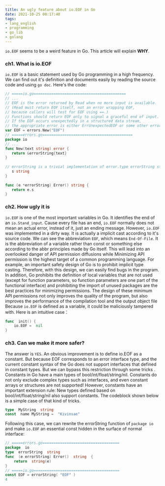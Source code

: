 ```yaml
---
title: An ugly feature about io.EOF in Go
date: 2021-10-25 00:17:40
tags: 
- lang_english
- programming
- go_lib
- golang
---
```

`io.EOF` seems to be a weird feature in Go. This article will explain **WHY**.

### <b>ch1. What is io.EOF</b>
`io.EOF` is a basic statement used by Go programming in a high frequency. We can find out it's definition and documents easily by reading the source code and using `go doc`. Here's the code:
```go
// =====io.go==========================================
// ...
// EOF is the error returned by Read when no more input is available.
// (Read must return EOF itself, not an error wrapping EOF,  
// because callers will test for EOF using ==.)
// Functions should return EOF only to signal a graceful end of input.
// If the EOF occurs unexpectedly in a structured data stream,
// the appropriate error is either ErrUnexpectedEOF or some other error// giving more detail.  
var EOF = errors.New("EOF")
// =====errors.go=========================================
package io
// ...
func New(text string) error {  
   return &errorString{text}  
}  
  
// errorString is a trivial implementation of error.type errorString struct {  
   s string  
}  
 
func (e *errorString) Error() string {  
   return e.s  
}
```

### <b>ch2. How ugly it is</b>
`io.EOF` is one of the most important variables in Go. It identifies the end of an `io.Stand_input`. Cause every file has an end, `io.EOF` normally does not mean an actual error, instead of it, just an ending message. However, `io.EOF` was implemented in a dirty way. It is actually a implicit cast according to it's source code. We can see the abbreviation `EOF`, which means `End-Of-File`. It is the abbreviation of a variable rather than const or something else according to the abbr principles made by Go itself. This will lead into an overlooked danger of API permission diffusions while Minimizing API permission is the highest target of a common programming language. For example, an important safety design of Go is to prohibit implicit type casting. Therefore, with this design, we can easily find bugs in the program. In addition, Go prohibits the definition of local variables that are not used (except for function parameters, so function parameters are one part of the functional interface) and prohibiting the import of unused packages are the best practices for minimizing permissions. The design of these minimum API permissions not only improves the quality of the program, but also improves the performance of the compilation tool and the output object file Because `io.EOF` is defined as a variable, it could be maliciously tampered with. Here is an intuitive case：
```go
func  init() {
	io.EOF =  nil
}
```
### <b>ch3. Can we make it more safer?</b>
The answer is `YES`. An obvious improvement is to define io.EOF as a constant. But because EOF corresponds to an error interface type, and the current constant syntax of the Go does not support interfaces that defined in constant types. But we can bypass this restriction through some tricks . Constants in Go have a main types of bool/int/float/string/nil. Constants do not only exclude complex types such as interfaces, and even constant arrays or structures are not supported! However, constants have an important extension rule: New types defined based on bool/int/float/string/nil also support constants. The codeblock shown below is a simple case of that kind of tricks.
```go
type  MyString  string
const  name MyString =  "Kivinsae"
```
Following this case, we can rewrite the errorString function of `package io` and make `io.EOF` an essential const hidden in the surface of normal interface:
```go
// =====errors.go===================================
package  io
type  errorString  string
func  (e errorString) Error()  string  {
	return  string(e)
}
// =====io.go=======================================
const EOF = errorString( "EOF" )
4
```